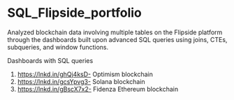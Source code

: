 # SQL_Flipside_portfolio

Analyzed blockchain data involving multiple tables on the Flipside platform through the dashboards built upon advanced SQL queries using joins, CTEs, subqueries, and window functions. 

Dashboards with SQL queries 
1) https://lnkd.in/ghQj4ksD- Optimism blockchain
2) https://lnkd.in/gcsYpvg3- Solana blockchain
3) https://lnkd.in/gBscX7x2- Fidenza Ethereum blockchain
